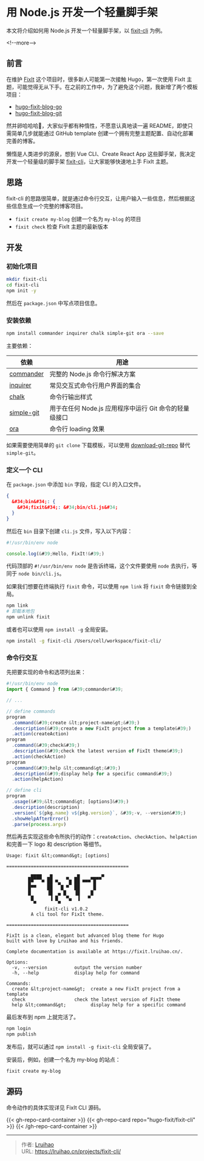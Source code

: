 # 用 Node.js 开发一个轻量脚手架


本文将介绍如何用 Node.js 开发一个轻量脚手架，以 [fixit-cli](https://github.com/hugo-fixit/fixit-cli) 为例。

&lt;!--more--&gt;

## 前言

在维护 [FixIt](https://github.com/hugo-fixit/FixIt) 这个项目时，很多新人可能第一次接触 Hugo，第一次使用 FixIt 主题，可能觉得无从下手。在之前的工作中，为了避免这个问题，我新增了两个模板项目：

- [hugo-fixit-blog-go](https://github.com/hugo-fixit/hugo-fixit-blog-go)
- [hugo-fixit-blog-git](https://github.com/hugo-fixit/hugo-fixit-blog-git)

然并卵哈哈哈🤣，大家似乎都有种惰性，不愿意认真地读一遍 README，即使只需简单几步就能通过 GitHub template 创建一个拥有完整主题配置、自动化部署完善的博客。

懒惰是人类进步的源泉，想到 Vue CLI、Create React App 这些脚手架，我决定开发一个轻量级的脚手架 [fixit-cli](https://github.com/hugo-fixit/fixit-cli)，让大家能够快速地上手 FixIt 主题。

## 思路

fixit-cli 的思路很简单，就是通过命令行交互，让用户输入一些信息，然后根据这些信息生成一个完整的博客项目。

- `fixit create my-blog` 创建一个名为 `my-blog` 的项目
- `fixit check` 检查 FixIt 主题的最新版本

## 开发

### 初始化项目

```bash
mkdir fixit-cli
cd fixit-cli
npm init -y
```

然后在 `package.json` 中写点项目信息。

### 安装依赖

```bash
npm install commander inquirer chalk simple-git ora --save
```

主要依赖：

| 依赖                                                   | 用途                                                   |
| ------------------------------------------------------ | ------------------------------------------------------ |
| [commander](https://www.npmjs.com/package/commander)   | 完整的 Node.js 命令行解决方案                          |
| [inquirer](https://www.npmjs.com/package/inquirer)     | 常见交互式命令行用户界面的集合                         |
| [chalk](https://www.npmjs.com/package/chalk)           | 命令行输出样式                                         |
| [simple-git](https://www.npmjs.com/package/simple-git) | 用于在任何 Node.js 应用程序中运行 Git 命令的轻量级接口 |
| [ora](https://www.npmjs.com/package/ora)               | 命令行 loading 效果                                    |

如果需要使用简单的 `git clone` 下载模板，可以使用 [download-git-repo](https://www.npmjs.com/package/download-git-repo) 替代 `simple-git`。

### 定义一个 CLI

在 `package.json` 中添加 `bin` 字段，指定 CLI 的入口文件。

```json
{
  &#34;bin&#34;: {
    &#34;fixit&#34;: &#34;bin/cli.js&#34;
  }
}
```

然后在 `bin` 目录下创建 `cli.js` 文件，写入以下内容：

```js
#!/usr/bin/env node

console.log(&#39;Hello, FixIt!&#39;)
```

代码顶部的 `#!/usr/bin/env node` 是告诉终端，这个文件要使用 `node` 去执行，等同于 `node bin/cli.js`。

如果我们想要在终端执行 `fixit` 命令，可以使用 `npm link` 将 `fixit` 命令链接到全局。

```bash
npm link
# 卸载本地包
npm unlink fixit
```

或者也可以使用 `npm install -g` 全局安装。

```bash
npm install -g fixit-cli /Users/cell/workspace/fixit-cli/
```

### 命令行交互

先把要实现的命令和选项列出来：

```js {title=&#34;bin/cli.js&#34;}
#!/usr/bin/env node
import { Command } from &#39;commander&#39;

// ...

// define commands
program
  .command(&#39;create &lt;project-name&gt;&#39;)
  .description(&#39;create a new FixIt project from a template&#39;)
  .action(createAction)
program
  .command(&#39;check&#39;)
  .description(&#39;check the latest version of FixIt theme&#39;)
  .action(checkAction)
program
  .command(&#39;help &lt;command&gt;&#39;)
  .description(&#39;display help for a specific command&#39;)
  .action(helpAction)

// define cli
program
  .usage(&#39;&lt;command&gt; [options]&#39;)
  .description(description)
  .version(`${pkg.name} v${pkg.version}`, &#39;-v, --version&#39;)
  .showHelpAfterError()
  .parse(process.argv)
```

然后再去实现这些命令所执行的动作：`createAction`、`checkAction`、`helpAction` 和完善一下 logo 和 description 等细节。

```plain {title=&#34;fixit --help&#34;}
Usage: fixit &lt;command&gt; [options]

=============================================

        ▄████  ▄█     ▄  ▄█    ▄▄▄▄▀ 
        █▀   ▀ ██ ▀▄   █ ██ ▀▀▀ █    
        █▀▀    ██   █ ▀  ██     █    
        █      ▐█  ▄ █   ▐█    █     
         █      ▐ █   ▀▄  ▐   ▀      
          ▀        ▀                
              fixit-cli v1.0.2
         A cli tool for FixIt theme.

=============================================

FixIt is a clean, elegant but advanced blog theme for Hugo
built with love by Lruihao and his friends.

Complete documentation is available at https://fixit.lruihao.cn/.

Options:
  -v, --version          output the version number
  -h, --help             display help for command

Commands:
  create &lt;project-name&gt;  create a new FixIt project from a template
  check                  check the latest version of FixIt theme
  help &lt;command&gt;         display help for a specific command
```

最后发布到 npm 上就完活了。

```bash
npm login
npm publish
```

发布后，就可以通过 `npm install -g fixit-cli` 全局安装了。

安装后，例如，创建一个名为 my-blog 的站点：

```bash
fixit create my-blog
```

## 源码

命令动作的具体实现详见 FixIt CLI 源码。

{{&lt; gh-repo-card-container &gt;}}
  {{&lt; gh-repo-card repo=&#34;hugo-fixit/fixit-cli&#34; &gt;}}
{{&lt; /gh-repo-card-container &gt;}}


---

> 作者: [Lruihao](https://github.com/Lruihao)  
> URL: https://lruihao.cn/projects/fixit-cli/  

